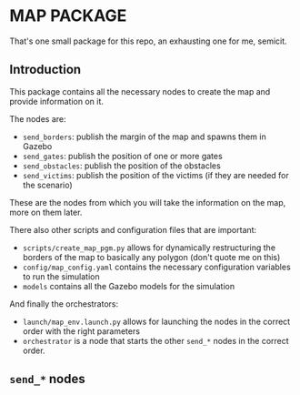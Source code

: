 # MAP PACKAGE

That's one small package for this repo, an exhausting one for me, semicit.

## Introduction

This package contains all the necessary nodes to create the map and provide information on it.

The nodes are:

- `send_borders`: publish the margin of the map and spawns them in Gazebo
- `send_gates`: publish the position of one or more gates
- `send_obstacles`: publish the position of the obstacles
- `send_victims`: publish the position of the victims (if they are needed for the scenario)

These are the nodes from which you will take the information on the map, more on them later. 

There also other scripts and configuration files that are important:

- `scripts/create_map_pgm.py` allows for dynamically restructuring the borders of the map to basically any polygon (don't quote me on this)
- `config/map_config.yaml` contains the necessary configuration variables to run the simulation
- `models` contains all the Gazebo models for the simulation 

And finally the orchestrators:

- `launch/map_env.launch.py` allows for launching the nodes in the correct order with the right parameters
- `orchestrator` is a node that starts the other `send_*` nodes in the correct order.

## `send_*` nodes